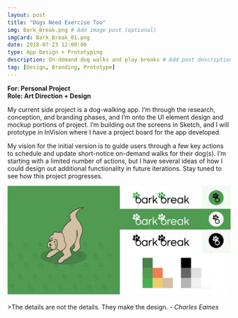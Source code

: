```yaml
---
layout: post
title: "Dogs Need Exercise Too"
img: Bark_Break.png # Add image post (optional)
imgCard: Bark_Break_01.png
date: 2018-07-23 12:00:00 
type: App Design + Prototyping
description: On-demand dog walks and play breaks # Add post description (optional)
tag: [Design, Branding, Prototype]
---
```

<b>For: Personal Project</b><br/>
<b>Role: Art Direction + Design</b>

My current side project is a dog-walking app.  I’m through the research, conception, and branding phases, and I’m onto the UI element design and mockup portions of project.  I’m building out the screens in Sketch, and I will prototype in InVision where I have a project board for the app developed.

My vision for the initial version is to guide users through a few key actions to schedule and update short-notice on-demand walks for their dog(s).  I’m starting with a limited number of actions, but I have several ideas of how I could design out additional functionality in future iterations.  Stay tuned to see how this project progresses.   

<div class="post_image_addl">
    <img src="/assets/img/Bark_Break_Elements.png" alt="Elements of the Bark Break brand">
</div>
<br/>
>The details are not the details. They make the design. <cite>- Charles Eames</cite>
